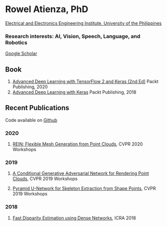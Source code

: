 # Rowel Atienza, PhD
[Electrical and Electronics Engineering Institute, University of the Philippines](https://www.eee.upd.edu.ph/faculty/rowel-atienza)

### Research interests: AI, Vision, Speech, Language, and Robotics
[Google Scholar](https://scholar.google.com/citations?user=ZkpXaOsAAAAJ&hl=en)

## Book
1. [Advanced Deep Learning with TensorFlow 2 and Keras (2nd Ed)](https://amzn.to/2wotTnN) Packt Publishing, 2020
2. [Advanced Deep Learning with Keras](https://www.amazon.com/Advanced-Deep-Learning-Keras-reinforcement/dp/1788629418/) Packt Publishing, 2018

## Recent Publications
Code available on [Github](https://github.com/roatienza)

### 2020
1. [REIN: Flexible Mesh Generation from Point Clouds](https://openaccess.thecvf.com/content_CVPRW_2020/papers/w22/Daroya_REIN_Flexible_Mesh_Generation_From_Point_Clouds_CVPRW_2020_paper.pdf), CVPR 2020 Workshops

### 2019
1. [A Conditional Generative Adversarial Network for Rendering Point Clouds](http://openaccess.thecvf.com/content_CVPRW_2019/papers/3D-WidDGET/Atienza_A_Conditional_Generative_Adversarial_Network_for_Rendering_Point_Clouds_CVPRW_2019_paper.pdf), CVPR 2019 Workshops 

2. [Pyramid U-Network for Skeleton Extraction from Shape Points](http://openaccess.thecvf.com/content_CVPRW_2019/papers/SkelNetOn/Atienza_Pyramid_U-Network_for_Skeleton_Extraction_From_Shape_Points_CVPRW_2019_paper.pdf), CVPR 2019 Workshops

### 2018
1. [Fast Disparity Estimation using Dense Networks](https://arxiv.org/abs/1805.07499), ICRA 2018